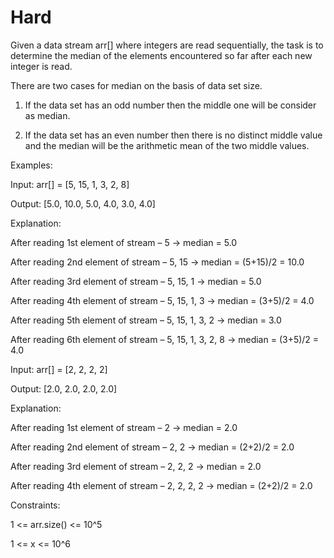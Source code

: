 # Hard

Given a data stream arr[] where integers are read sequentially, the task is to determine the median of the elements encountered so far after each new integer is read.

There are two cases for median on the basis of data set size.

1. If the data set has an odd number then the middle one will be consider as median.
   
3. If the data set has an even number then there is no distinct middle value and the median will be the arithmetic mean of the two middle values.

Examples:

Input:  arr[] = [5, 15, 1, 3, 2, 8]

Output: [5.0, 10.0, 5.0, 4.0, 3.0, 4.0] 

Explanation: 

After reading 1st element of stream – 5 -> median = 5.0

After reading 2nd element of stream – 5, 15 -> median = (5+15)/2 = 10.0 

After reading 3rd element of stream – 5, 15, 1 -> median = 5.0

After reading 4th element of stream – 5, 15, 1, 3 ->  median = (3+5)/2 = 4.0

After reading 5th element of stream – 5, 15, 1, 3, 2 -> median = 3.0

After reading 6th element of stream – 5, 15, 1, 3, 2, 8 ->  median = (3+5)/2 = 4.0

Input: arr[] = [2, 2, 2, 2]

Output: [2.0, 2.0, 2.0, 2.0]

Explanation: 

After reading 1st element of stream – 2 -> median = 2.0

After reading 2nd element of stream – 2, 2 -> median = (2+2)/2 = 2.0

After reading 3rd element of stream – 2, 2, 2 -> median = 2.0

After reading 4th element of stream – 2, 2, 2, 2 ->  median = (2+2)/2 = 2.0


Constraints:

1 <= arr.size() <= 10^5

1 <= x <= 10^6
